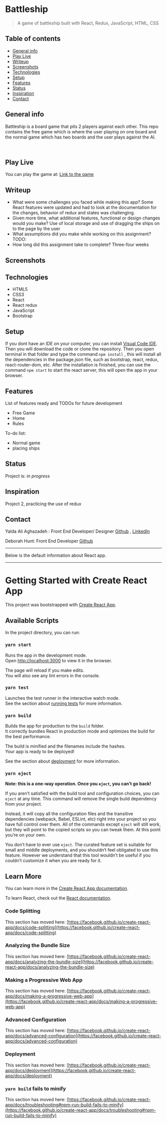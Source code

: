 # Battleship
> A game of battleship built with React, Redux, JavaScript, HTML, CSS

## Table of contents
* [General info](#general-info)
* [Play Live](#play-live)
* [Writeup](#writeup)
* [Screenshots](#screenshots)
* [Technologies](#technologies)
* [Setup](#setup)
* [Features](#features)
* [Status](#status)
* [Inspiration](#inspiration)
* [Contact](#contact)

## General info

Battleship is a board game that pits 2 players against each other. 
This repo contains the free game which is where the user playing on one board and the normal game which has two boards and the user plays against the AI.
 

<br>

## Play Live

You can play the game at: [Link to the game](https://battleship2021.herokuapp.com/)

## Writeup

* What were some challenges you faced while making this app?
Some React features were updated and had to look at the documentation for the changes, behavior of redux and states was challenging.
* Given more time, what additional features, functional or design changes would you make?
Use of local storage and use of dragging the ships on to the page by the user
* What assumptions did you make while working on this assignment?
TODO:
* How long did this assignment take to complete?
Three-four weeks


## Screenshots
<!-- ![Gif](./assets/gif1.gif) -->

## Technologies
* HTML5
* CSS3
* React
* React redux
* JavaScript
* Bootstrap

## Setup
If you dont have an IDE on your computer, you can install [Visual Code IDE](https://code.visualstudio.com/download). Then you will download the code or clone the repository.
Then you open terminal in that folder and type the command `npm install` , this will install all the dependencies in the package.json file, such as bootstrap, react, redux, react-router-dom, etc. After the installation is finished, you can use the command `npm start` to start the react server, this will open the app in your browser.



## Features
List of features ready and TODOs for future development
* Free Game
* Home
* Rules


To-do list:
* Normal game
* placing ships


## Status
Project is: _in progress_

## Inspiration
Project 2, practicing the use of redux

## Contact
<!-- <img src="./assets/pic1.png" width="80px"> <br> -->
Yalda Ali Aghazadeh : Front End Developer/ Designer
[Github](https://github.com/zahraaliaghazadeh) ,
[LinkedIn](www.linkedin.com/in/zahraaliaghazadeh)

Deborah Hunt: Front End Developer 
[Github](https://github.com/Dhunt5)




<hr>
Below is the default information about React app.
<hr>

# Getting Started with Create React App

This project was bootstrapped with [Create React App](https://github.com/facebook/create-react-app).

## Available Scripts

In the project directory, you can run:

### `yarn start`

Runs the app in the development mode.\
Open [http://localhost:3000](http://localhost:3000) to view it in the browser.

The page will reload if you make edits.\
You will also see any lint errors in the console.

### `yarn test`

Launches the test runner in the interactive watch mode.\
See the section about [running tests](https://facebook.github.io/create-react-app/docs/running-tests) for more information.

### `yarn build`

Builds the app for production to the `build` folder.\
It correctly bundles React in production mode and optimizes the build for the best performance.

The build is minified and the filenames include the hashes.\
Your app is ready to be deployed!

See the section about [deployment](https://facebook.github.io/create-react-app/docs/deployment) for more information.

### `yarn eject`

**Note: this is a one-way operation. Once you `eject`, you can’t go back!**

If you aren’t satisfied with the build tool and configuration choices, you can `eject` at any time. This command will remove the single build dependency from your project.

Instead, it will copy all the configuration files and the transitive dependencies (webpack, Babel, ESLint, etc) right into your project so you have full control over them. All of the commands except `eject` will still work, but they will point to the copied scripts so you can tweak them. At this point you’re on your own.

You don’t have to ever use `eject`. The curated feature set is suitable for small and middle deployments, and you shouldn’t feel obligated to use this feature. However we understand that this tool wouldn’t be useful if you couldn’t customize it when you are ready for it.

## Learn More

You can learn more in the [Create React App documentation](https://facebook.github.io/create-react-app/docs/getting-started).

To learn React, check out the [React documentation](https://reactjs.org/).

### Code Splitting

This section has moved here: [https://facebook.github.io/create-react-app/docs/code-splitting](https://facebook.github.io/create-react-app/docs/code-splitting)

### Analyzing the Bundle Size

This section has moved here: [https://facebook.github.io/create-react-app/docs/analyzing-the-bundle-size](https://facebook.github.io/create-react-app/docs/analyzing-the-bundle-size)

### Making a Progressive Web App

This section has moved here: [https://facebook.github.io/create-react-app/docs/making-a-progressive-web-app](https://facebook.github.io/create-react-app/docs/making-a-progressive-web-app)

### Advanced Configuration

This section has moved here: [https://facebook.github.io/create-react-app/docs/advanced-configuration](https://facebook.github.io/create-react-app/docs/advanced-configuration)

### Deployment

This section has moved here: [https://facebook.github.io/create-react-app/docs/deployment](https://facebook.github.io/create-react-app/docs/deployment)

### `yarn build` fails to minify

This section has moved here: [https://facebook.github.io/create-react-app/docs/troubleshooting#npm-run-build-fails-to-minify](https://facebook.github.io/create-react-app/docs/troubleshooting#npm-run-build-fails-to-minify)
